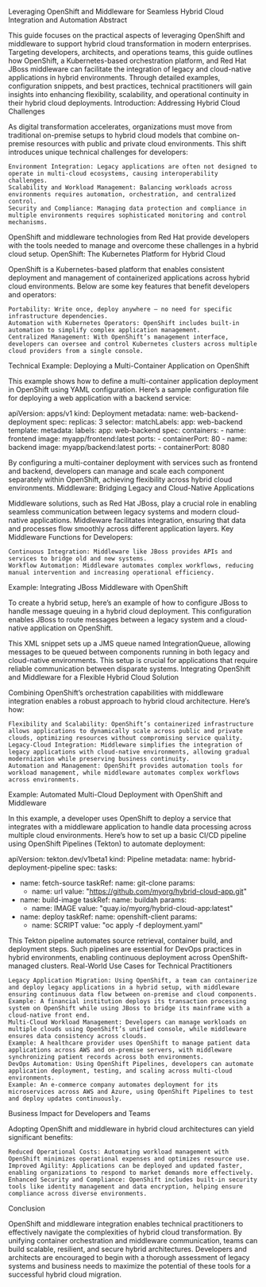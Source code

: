 Leveraging OpenShift and Middleware for Seamless Hybrid Cloud Integration and Automation
Abstract

This guide focuses on the practical aspects of leveraging OpenShift and middleware to support hybrid cloud transformation in modern enterprises. Targeting developers, architects, and operations teams, this guide outlines how OpenShift, a Kubernetes-based orchestration platform, and Red Hat JBoss middleware can facilitate the integration of legacy and cloud-native applications in hybrid environments. Through detailed examples, configuration snippets, and best practices, technical practitioners will gain insights into enhancing flexibility, scalability, and operational continuity in their hybrid cloud deployments.
Introduction: Addressing Hybrid Cloud Challenges

As digital transformation accelerates, organizations must move from traditional on-premise setups to hybrid cloud models that combine on-premise resources with public and private cloud environments. This shift introduces unique technical challenges for developers:

    Environment Integration: Legacy applications are often not designed to operate in multi-cloud ecosystems, causing interoperability challenges.
    Scalability and Workload Management: Balancing workloads across environments requires automation, orchestration, and centralized control.
    Security and Compliance: Managing data protection and compliance in multiple environments requires sophisticated monitoring and control mechanisms.

OpenShift and middleware technologies from Red Hat provide developers with the tools needed to manage and overcome these challenges in a hybrid cloud setup.
OpenShift: The Kubernetes Platform for Hybrid Cloud

OpenShift is a Kubernetes-based platform that enables consistent deployment and management of containerized applications across hybrid cloud environments. Below are some key features that benefit developers and operators:

    Portability: Write once, deploy anywhere — no need for specific infrastructure dependencies.
    Automation with Kubernetes Operators: OpenShift includes built-in automation to simplify complex application management.
    Centralized Management: With OpenShift’s management interface, developers can oversee and control Kubernetes clusters across multiple cloud providers from a single console.

Technical Example: Deploying a Multi-Container Application on OpenShift

This example shows how to define a multi-container application deployment in OpenShift using YAML configuration. Here’s a sample configuration file for deploying a web application with a backend service:

apiVersion: apps/v1
kind: Deployment
metadata:
 name: web-backend-deployment
spec:
 replicas: 3
 selector:
   matchLabels:
     app: web-backend
 template:
   metadata:
     labels:
       app: web-backend
   spec:
     containers:
     - name: frontend
       image: myapp/frontend:latest
       ports:
       - containerPort: 80
     - name: backend
       image: myapp/backend:latest
       ports:
       - containerPort: 8080

By configuring a multi-container deployment with services such as frontend and backend, developers can manage and scale each component separately within OpenShift, achieving flexibility across hybrid cloud environments.
Middleware: Bridging Legacy and Cloud-Native Applications

Middleware solutions, such as Red Hat JBoss, play a crucial role in enabling seamless communication between legacy systems and modern cloud-native applications. Middleware facilitates integration, ensuring that data and processes flow smoothly across different application layers.
Key Middleware Functions for Developers:

    Continuous Integration: Middleware like JBoss provides APIs and services to bridge old and new systems.
    Workflow Automation: Middleware automates complex workflows, reducing manual intervention and increasing operational efficiency.

Example: Integrating JBoss Middleware with OpenShift

To create a hybrid setup, here’s an example of how to configure JBoss to handle message queuing in a hybrid cloud deployment. This configuration enables JBoss to route messages between a legacy system and a cloud-native application on OpenShift.

<subsystem xmlns="urn:jboss:domain:messaging-activemq:1.0">
   <server name="default">
       <jms-queue name="IntegrationQueue">
           <entry name="java:/jms/queue/IntegrationQueue"/>
       </jms-queue>
   </server>
</subsystem>

This XML snippet sets up a JMS queue named IntegrationQueue, allowing messages to be queued between components running in both legacy and cloud-native environments. This setup is crucial for applications that require reliable communication between disparate systems.
Integrating OpenShift and Middleware for a Flexible Hybrid Cloud Solution

Combining OpenShift’s orchestration capabilities with middleware integration enables a robust approach to hybrid cloud architecture. Here’s how:

    Flexibility and Scalability: OpenShift’s containerized infrastructure allows applications to dynamically scale across public and private clouds, optimizing resources without compromising service quality.
    Legacy-Cloud Integration: Middleware simplifies the integration of legacy applications with cloud-native environments, allowing gradual modernization while preserving business continuity.
    Automation and Management: OpenShift provides automation tools for workload management, while middleware automates complex workflows across environments.

Example: Automated Multi-Cloud Deployment with OpenShift and Middleware

In this example, a developer uses OpenShift to deploy a service that integrates with a middleware application to handle data processing across multiple cloud environments. Here’s how to set up a basic CI/CD pipeline using OpenShift Pipelines (Tekton) to automate deployment:

apiVersion: tekton.dev/v1beta1
kind: Pipeline
metadata:
 name: hybrid-deployment-pipeline
spec:
 tasks:
   - name: fetch-source
     taskRef:
       name: git-clone
     params:
       - name: url
         value: "https://github.com/myorg/hybrid-cloud-app.git"
   - name: build-image
     taskRef:
       name: buildah
     params:
       - name: IMAGE
         value: "quay.io/myorg/hybrid-cloud-app:latest"
   - name: deploy
     taskRef:
       name: openshift-client
     params:
       - name: SCRIPT
         value: "oc apply -f deployment.yaml"

This Tekton pipeline automates source retrieval, container build, and deployment steps. Such pipelines are essential for DevOps practices in hybrid environments, enabling continuous deployment across OpenShift-managed clusters.
Real-World Use Cases for Technical Practitioners

    Legacy Application Migration: Using OpenShift, a team can containerize and deploy legacy applications in a hybrid setup, with middleware ensuring continuous data flow between on-premise and cloud components.
    Example: A financial institution deploys its transaction processing system on OpenShift while using JBoss to bridge its mainframe with a cloud-native front end.
    Multi-Cloud Workload Management: Developers can manage workloads on multiple clouds using OpenShift’s unified console, while middleware ensures data consistency across clouds.
    Example: A healthcare provider uses OpenShift to manage patient data applications across AWS and on-premise servers, with middleware synchronizing patient records across both environments.
    DevOps Automation: Using OpenShift Pipelines, developers can automate application deployment, testing, and scaling across multi-cloud environments.
    Example: An e-commerce company automates deployment for its microservices across AWS and Azure, using OpenShift Pipelines to test and deploy updates continuously.

Business Impact for Developers and Teams

Adopting OpenShift and middleware in hybrid cloud architectures can yield significant benefits:

    Reduced Operational Costs: Automating workload management with OpenShift minimizes operational expenses and optimizes resource use.
    Improved Agility: Applications can be deployed and updated faster, enabling organizations to respond to market demands more effectively.
    Enhanced Security and Compliance: OpenShift includes built-in security tools like identity management and data encryption, helping ensure compliance across diverse environments.

Conclusion

OpenShift and middleware integration enables technical practitioners to effectively navigate the complexities of hybrid cloud transformation. By unifying container orchestration and middleware communication, teams can build scalable, resilient, and secure hybrid architectures. Developers and architects are encouraged to begin with a thorough assessment of legacy systems and business needs to maximize the potential of these tools for a successful hybrid cloud migration.
